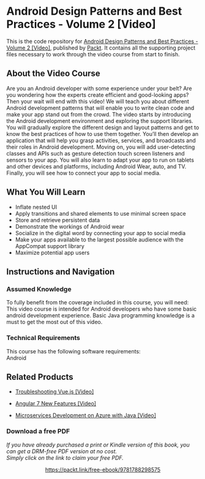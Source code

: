 # Android Design Patterns and Best Practices - Volume 2 [Video]
This is the code repository for [Android Design Patterns and Best Practices - Volume 2 [Video]](https://www.packtpub.com/application-development/android-design-patterns-and-best-practices-volume-2-video?utm_source=github&utm_medium=repository&utm_campaign=9781788298575), published by [Packt](https://www.packtpub.com/?utm_source=github). It contains all the supporting project files necessary to work through the video course from start to finish.
## About the Video Course
Are you an Android developer with some experience under your belt? Are you wondering how the experts create efficient and good-looking apps? Then your wait will end with this video! We will teach you about different Android development patterns that will enable you to write clean code and make your app stand out from the crowd.
The video starts by introducing the Android development environment and exploring the support libraries. You will gradually explore the different design and layout patterns and get to know the best practices of how to use them together. You’ll then develop an application that will help you grasp activities, services, and broadcasts and their roles in Android development.
Moving on, you will add user-detecting classes and APIs such as gesture detection touch screen listeners and sensors to your app. You will also learn to adapt your app to run on tablets and other devices and platforms, including Android Wear, auto, and TV. Finally, you will see how to connect your app to social media.

<H2>What You Will Learn</H2>
<DIV class=book-info-will-learn-text>
<UL>
<LI> Inflate nested UI
<LI> Apply transitions and shared elements to use minimal screen space
<LI> Store and retrieve persistent data
<LI> Demonstrate the workings of Android wear
<LI> Socialize in the digital word by connecting your app to social media
<LI> Make your apps available to the largest possible audience with the AppCompat support library
<LI> Maximize potential app users  </LI></UL></DIV>

## Instructions and Navigation
### Assumed Knowledge
To fully benefit from the coverage included in this course, you will need:<br/>
This video course is intended for Android developers who have some basic android development experience. Basic Java programming knowledge is a must to get the most out of this video.

### Technical Requirements
This course has the following software requirements:<br/>
Android

## Related Products
* [Troubleshooting Vue.js [Video]](https://www.packtpub.com/application-development/troubleshooting-vuejs-video?utm_source=github&utm_medium=repository&utm_campaign=9781788993531)

* [Angular 7 New Features [Video]](https://www.packtpub.com/web-development/angular-7-new-features-video?utm_source=github&utm_medium=repository&utm_campaign=9781789619683)

* [Microservices Development on Azure with Java [Video]](https://www.packtpub.com/virtualization-and-cloud/microservices-development-azure-java-video?utm_source=github&utm_medium=repository&utm_campaign=9781789808858)

### Download a free PDF

 <i>If you have already purchased a print or Kindle version of this book, you can get a DRM-free PDF version at no cost.<br>Simply click on the link to claim your free PDF.</i>
<p align="center"> <a href="https://packt.link/free-ebook/9781788298575">https://packt.link/free-ebook/9781788298575 </a> </p>